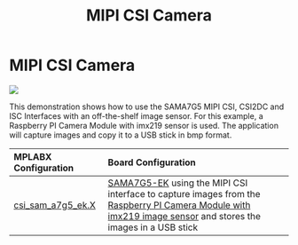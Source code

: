 ﻿---
parent: Example Applications
title: MIPI CSI Camera
nav_order: 1
---

# MIPI CSI Camera

![](./../../docs/html/imx219.png)

This demonstration shows how to use the SAMA7G5 MIPI CSI, CSI2DC and ISC Interfaces with an off-the-shelf image sensor. For this example, a Raspberry PI
Camera Module with imx219 sensor is used. The application will capture images and copy it to a USB stick in bmp format.

|MPLABX Configuration|Board Configuration|
|:-------------------|:------------------|
|[csi\_sam\_a7g5\_ek.X](./firmware/csi_sam_a7g5_ek.X/readme.md)| [SAMA7G5-EK](https://www.https://www.microchip.com/en-us/development-tool/EV21H18A) using the MIPI CSI interface to capture images from the [Raspberry PI Camera Module with imx219 image sensor](https://www.raspberrypi.com/products/camera-module-v2/) and stores the images in a USB stick  |
